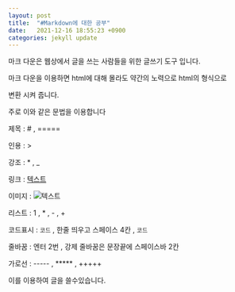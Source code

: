 ```yaml
---
layout: post
title:  "#Markdown에 대한 공부"
date:   2021-12-16 18:55:23 +0900
categories: jekyll update
---
```


마크 다운은 웹상에서 글을 쓰는 사람들을 위한 글쓰기 도구 입니다. 


마크 다운을 이용하면 html에 대해 몰라도 약간의 노력으로 html의 형식으로 


변환 시켜 줍니다.

주로 이와 같은 문법을 이용합니다


제목 : # , =====


인용 : >


강조 : * , _


링크 : [텍스트](주소 "설명 생략가능")


이미지 : ![텍스트](주소 "설명 생략가능")


리스트 : 1 , * , - , +


코드표시 : <code>코드</code> , 한줄 띄우고 스페이스 4칸 , ```코드```


줄바꿈 : 엔터 2번 , 강제 줄바꿈은 문장끝에 스페이스바 2칸


가로선 : ----- , ***** , +++++



이를 이용하여 글을 쓸수있습니다.